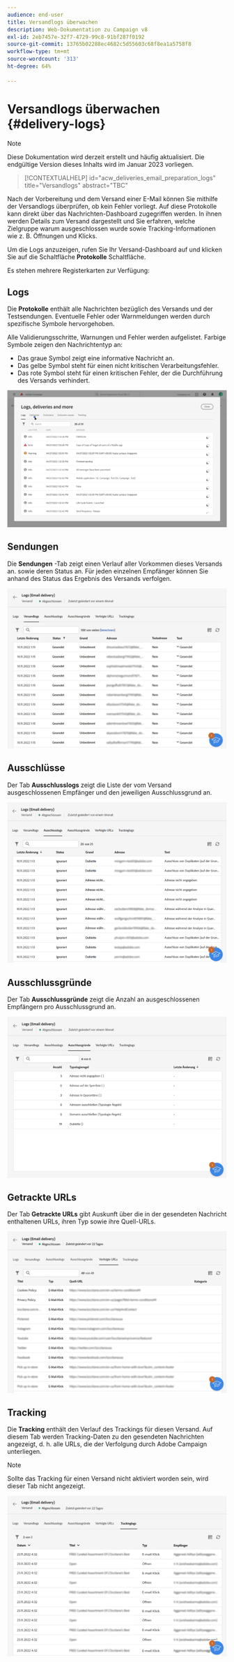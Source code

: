 ```yaml
---
audience: end-user
title: Versandlogs überwachen
description: Web-Dokumentation zu Campaign v8
exl-id: 2eb7457e-32f7-4729-99c8-91bf287f0192
source-git-commit: 13765b02288ec4682c5d55603c68f8ea1a5758f8
workflow-type: tm+mt
source-wordcount: '313'
ht-degree: 64%

---
```


# Versandlogs überwachen {#delivery-logs}

>[!NOTE]
>
>Diese Dokumentation wird derzeit erstellt und häufig aktualisiert. Die endgültige Version dieses Inhalts wird im Januar 2023 vorliegen.

>[!CONTEXTUALHELP]
>id="acw_deliveries_email_preparation_logs"
>title="Versandlogs"
>abstract="TBC"

Nach der Vorbereitung und dem Versand einer E-Mail können Sie mithilfe der Versandlogs überprüfen, ob kein Fehler vorliegt. Auf diese Protokolle kann direkt über das Nachrichten-Dashboard zugegriffen werden. In ihnen werden Details zum Versand dargestellt und Sie erfahren, welche Zielgruppe warum ausgeschlossen wurde sowie Tracking-Informationen wie z. B. Öffnungen und Klicks.

Um die Logs anzuzeigen, rufen Sie Ihr Versand-Dashboard auf und klicken Sie auf die Schaltfläche **Protokolle** Schaltfläche.

Es stehen mehrere Registerkarten zur Verfügung:

## Logs

Die **Protokolle** enthält alle Nachrichten bezüglich des Versands und der Testsendungen. Eventuelle Fehler oder Warnmeldungen werden durch spezifische Symbole hervorgehoben.

Alle Validierungsschritte, Warnungen und Fehler werden aufgelistet. Farbige Symbole zeigen den Nachrichtentyp an:

* Das graue Symbol zeigt eine informative Nachricht an.
* Das gelbe Symbol steht für einen nicht kritischen Verarbeitungsfehler.
* Das rote Symbol steht für einen kritischen Fehler, der die Durchführung des Versands verhindert.

![](assets/logs.png)

## Sendungen

Die **Sendungen** -Tab zeigt einen Verlauf aller Vorkommen dieses Versands an. sowie deren Status an. Für jeden einzelnen Empfänger können Sie anhand des Status das Ergebnis des Versands verfolgen.

![](assets/logs2.png)

## Ausschlüsse

Der Tab **Ausschlusslogs** zeigt die Liste der vom Versand ausgeschlossenen Empfänger und den jeweiligen Ausschlussgrund an.

![](assets/logs3.png)

## Ausschlussgründe

Der Tab **Ausschlussgründe** zeigt die Anzahl an ausgeschlossenen Empfängern pro Ausschlussgrund an.

![](assets/logs4.png)

## Getrackte URLs

Der Tab **Getrackte URLs** gibt Auskunft über die in der gesendeten Nachricht enthaltenen URLs, ihren Typ sowie ihre Quell-URLs.

![](assets/logs5.png)

## Tracking

Die **Tracking** enthält den Verlauf des Trackings für diesen Versand. Auf diesem Tab werden Tracking-Daten zu den gesendeten Nachrichten angezeigt, d. h. alle URLs, die der Verfolgung durch Adobe Campaign unterliegen.

>[!NOTE]
>
>Sollte das Tracking für einen Versand nicht aktiviert worden sein, wird dieser Tab nicht angezeigt.

![](assets/logs6.png)
